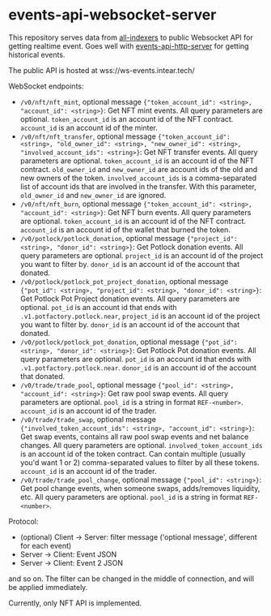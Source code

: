 # events-api-websocket-server

This repository serves data from [all-indexers](https://github.com/INTEARnear/all-indexers) to public Websocket API for getting realtime event. Goes well with [events-api-http-server](https://github.com/INTEARnear/events-api-http-server) for getting historical events.

The public API is hosted at wss://ws-events.intear.tech/

WebSocket endpoints:

- `/v0/nft/nft_mint`, optional message `{"token_account_id": <string>, "account_id": <string>}`: Get NFT mint events. All query parameters are optional. `token_account_id` is an account id of the NFT contract. `account_id` is an account id of the minter.
- `/v0/nft/nft_transfer`, optional message `{"token_account_id": <string>, "old_owner_id": <string>, "new_owner_id": <string>, "involved_account_ids": <string>}`: Get NFT transfer events. All query parameters are optional. `token_account_id` is an account id of the NFT contract. `old_owner_id` and `new_owner_id` are account ids of the old and new owners of the token. `involved_account_ids` is a comma-separated list of account ids that are involved in the transfer. With this parameter, `old_owner_id` and `new_owner_id` are ignored.
- `/v0/nft/nft_burn`, optional message `{"token_account_id": <string>, "account_id": <string>}`: Get NFT burn events. All query parameters are optional. `token_account_id` is an account id of the NFT contract. `account_id` is an account id of the wallet that burned the token.
- `/v0/potlock/potlock_donation`, optional message `{"project_id": <string>, "donor_id": <string>}`: Get Potlock donation events. All query parameters are optional. `project_id` is an account id of the project you want to filter by. `donor_id` is an account id of the account that donated.
- `/v0/potlock/potlock_pot_project_donation`, optional message `{"pot_id": <string>, "project_id": <string>, "donor_id": <string>}`: Get Potlock Pot Project donation events. All query parameters are optional. `pot_id` is an account id that ends with `.v1.potfactory.potlock.near`, `project_id` is an account id of the project you want to filter by. `donor_id` is an account id of the account that donated.
- `/v0/potlock/potlock_pot_donation`, optional message `{"pot_id": <string>, "donor_id": <string>}`: Get Potlock Pot donation events. All query parameters are optional. `pot_id` is an account id that ends with `.v1.potfactory.potlock.near`. `donor_id` is an account id of the account that donated.
- `/v0/trade/trade_pool`, optional message `{"pool_id": <string>, "account_id": <string>}`: Get raw pool swap events. All query parameters are optional. `pool_id` is a string in format `REF-<number>`. `account_id` is an account id of the trader.
- `/v0/trade/trade_swap`, optional message `{"involved_token_account_ids": <string>, "account_id": <string>}`: Get swap events, contains all raw pool swap events and net balance changes. All query parameters are optional. `involved_token_account_ids` is an account id of the token contract. Can contain multiple (usually you'd want 1 or 2) comma-separated values to filter by all these tokens. `account_id` is an account id of the trader.
- `/v0/trade/trade_pool_change`, optional message `{"pool_id": <string>}`: Get pool change events, when someone swaps, adds/removes liquidity, etc. All query parameters are optional. `pool_id` is a string in format `REF-<number>`.

Protocol:

- (optional) Client -> Server: filter message ('optional message', different for each event)
- Server -> Client: Event JSON
- Server -> Client: Event 2 JSON

and so on. The filter can be changed in the middle of connection, and will be applied immediately.

Currently, only NFT API is implemented.
